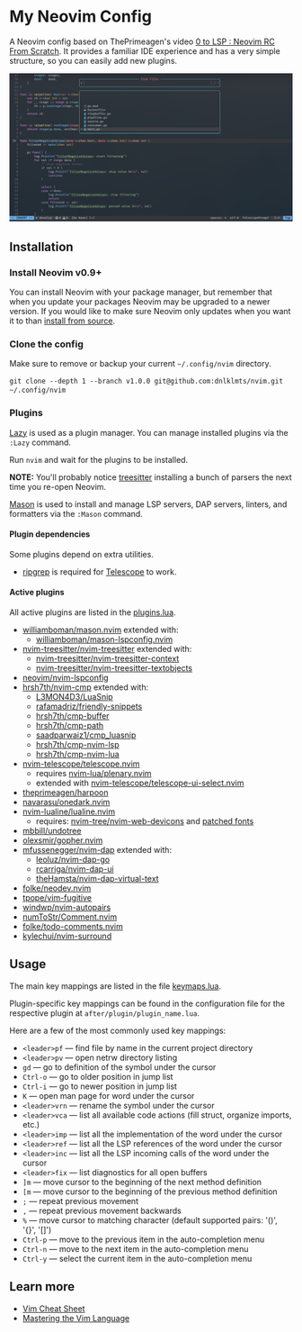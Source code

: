 # My Neovim Config

A Neovim config based on ThePrimeagen's video [0 to LSP : Neovim RC From Scratch](https://youtu.be/w7i4amO_zaE?si=xstN83ebvGg8GgCt). It provides a familiar IDE experience and has a very simple structure, so you can easily add new plugins.

![nvim screenshot](nvim.png)

## Installation

### Install Neovim v0.9+

You can install Neovim with your package manager, but remember that when you update your packages Neovim may be upgraded to a newer version.
If you would like to make sure Neovim only updates when you want it to than [install from source](https://github.com/neovim/neovim/wiki/#install-from-source).

### Clone the config

Make sure to remove or backup your current `~/.config/nvim` directory.

```
git clone --depth 1 --branch v1.0.0 git@github.com:dnlklmts/nvim.git ~/.config/nvim
```

### Plugins

[Lazy](https://github.com/folke/lazy.nvim) is used as a plugin manager. You can manage installed plugins via the `:Lazy` command.

Run `nvim` and wait for the plugins to be installed.

**NOTE:** You'll probably notice [treesitter](https://github.com/nvim-treesitter/nvim-treesitter) installing a bunch of parsers the next time you re-open Neovim.

[Mason](https://github.com/williamboman/mason.nvim) is used to install and manage LSP servers, DAP servers, linters, and formatters via the `:Mason` command.

#### Plugin dependencies

Some plugins depend on extra utilities.

- [ripgrep](https://github.com/BurntSushi/ripgrep) is required for [Telescope](https://github.com/nvim-telescope/telescope.nvim) to work.

#### Active plugins

All active plugins are listed in the [plugins.lua](lua/user/plugins.lua).

- [williamboman/mason.nvim](https://github.com/williamboman/mason.nvim) extended with:
    - [williamboman/mason-lspconfig.nvim](https://github.com/williamboman/mason-lspconfig.nvim)
- [nvim-treesitter/nvim-treesitter](https://github.com/nvim-treesitter/nvim-treesitter) extended with:
    - [nvim-treesitter/nvim-treesitter-context](https://github.com/nvim-treesitter/nvim-treesitter-context)
    - [nvim-treesitter/nvim-treesitter-textobjects](https://github.com/nvim-treesitter/nvim-treesitter-textobjects)
- [neovim/nvim-lspconfig](https://github.com/neovim/nvim-lspconfig)
- [hrsh7th/nvim-cmp](https://github.com/hrsh7th/nvim-cmp) extended with:
    - [L3MON4D3/LuaSnip](https://github.com/L3MON4D3/LuaSnip)
    - [rafamadriz/friendly-snippets](https://github.com/rafamadriz/friendly-snippets)
    - [hrsh7th/cmp-buffer](https://github.com/hrsh7th/cmp-buffer)
    - [hrsh7th/cmp-path](https://github.com/hrsh7th/cmp-path)
    - [saadparwaiz1/cmp_luasnip](https://github.com/saadparwaiz1/cmp_luasnip)
    - [hrsh7th/cmp-nvim-lsp](https://github.com/hrsh7th/cmp-nvim-lsp)
    - [hrsh7th/cmp-nvim-lua](https://github.com/hrsh7th/cmp-nvim-lua)
- [nvim-telescope/telescope.nvim](https://github.com/nvim-telescope/telescope.nvim)
    - requires [nvim-lua/plenary.nvim](https://github.com/nvim-lua/plenary.nvim) 
    - extended with [nvim-telescope/telescope-ui-select.nvim](https://github.com/nvim-telescope/telescope-ui-select.nvim)
- [theprimeagen/harpoon](https://github.com/ThePrimeagen/harpoon)
- [navarasu/onedark.nvim](https://github.com/navarasu/onedark.nvim)
- [nvim-lualine/lualine.nvim](https://github.com/nvim-lualine/lualine.nvim)
    - requires: [nvim-tree/nvim-web-devicons](https://github.com/nvim-tree/nvim-web-devicons) and [patched fonts](https://www.nerdfonts.com/)
- [mbbill/undotree](https://github.com/mbbill/undotree)
- [olexsmir/gopher.nvim](https://github.com/olexsmir/gopher.nvim)
- [mfussenegger/nvim-dap](https://github.com/mfussenegger/nvim-dap) extended with:
    - [leoluz/nvim-dap-go](https://github.com/leoluz/nvim-dap-go)
    - [rcarriga/nvim-dap-ui](https://github.com/rcarriga/nvim-dap-ui)
    - [theHamsta/nvim-dap-virtual-text](https://github.com/theHamsta/nvim-dap-virtual-text)
- [folke/neodev.nvim](https://github.com/folke/neodev.nvim)
- [tpope/vim-fugitive](https://github.com/tpope/vim-fugitive)
- [windwp/nvim-autopairs](https://github.com/windwp/nvim-autopairs)
- [numToStr/Comment.nvim](https://github.com/numToStr/Comment.nvim)
- [folke/todo-comments.nvim](https://github.com/folke/todo-comments.nvim)
- [kylechui/nvim-surround](https://github.com/kylechui/nvim-surround)

## Usage

The main key mappings are listed in the file [keymaps.lua](lua/user/keymaps.lua).

Plugin-specific key mappings can be found in the configuration file for the respective plugin at `after/plugin/plugin_name.lua`.

Here are a few of the most commonly used key mappings:

- `<leader>pf` — find file by name in the current project directory
- `<leader>pv` — open netrw directory listing
- `gd` — go to definition of the symbol under the cursor
- `Ctrl-o` — go to older position in jump list
- `Ctrl-i` — go to newer position in jump list
- `K` — open man page for word under the cursor
- `<leader>vrn` — rename the symbol under the cursor
- `<leader>vca` — list all available code actions (fill struct, organize imports, etc.)
- `<leader>imp` — list all the implementation of the word under the cursor 
- `<leader>ref` — list all the LSP references of the word under the cursor 
- `<leader>inc` — list all the LSP incoming calls of the word under the cursor 
- `<leader>fix` — list diagnostics for all open buffers
- `]m` — move cursor to the beginning of the next method definition
- `[m` — move cursor to the beginning of the previous method definition
- `;` — repeat previous movement
- `,` — repeat previous movement backwards
- `%` — move cursor to matching character (default supported pairs: '()', '{}', '[]')
- `Ctrl-p` — move to the previous item in the auto-completion menu
- `Ctrl-n` — move to the next item in the auto-completion menu
- `Ctrl-y` — select the current item in the auto-completion menu

## Learn more

- [Vim Cheat Sheet](https://vim.rtorr.com/)
- [Mastering the Vim Language](https://youtu.be/wlR5gYd6um0?si=-ZFLkO2ZvqYdIiZI)
